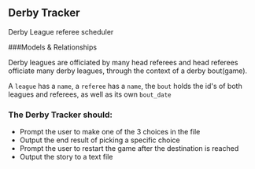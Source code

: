 ## Derby Tracker

Derby League referee scheduler

###Models & Relationships

Derby leagues are officiated by many head referees and head referees officiate many derby leagues, through the context of a derby bout(game).

A `league` has a `name`, a `referee` has a `name`,
the `bout` holds the id's of both leagues and referees, as well as its own `bout_date`

### The Derby Tracker should:

* Prompt the user to make one of the 3 choices in the file
* Output the end result of picking a specific choice
* Prompt the user to restart the game after the destination is reached
* Output the story to a text file
